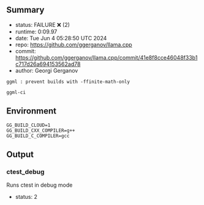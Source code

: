 ## Summary

- status:  FAILURE ❌ (2)
- runtime: 0:09.97
- date:    Tue Jun  4 05:28:50 UTC 2024
- repo:    https://github.com/ggerganov/llama.cpp
- commit:  https://github.com/ggerganov/llama.cpp/commit/41e8f8cce46048f33b1c717d26a694153562ad78
- author:  Georgi Gerganov
```
ggml : prevent builds with -ffinite-math-only

ggml-ci
```

## Environment

```
GG_BUILD_CLOUD=1
GG_BUILD_CXX_COMPILER=g++
GG_BUILD_C_COMPILER=gcc
```

## Output

### ctest_debug

Runs ctest in debug mode
- status: 2
```

```

